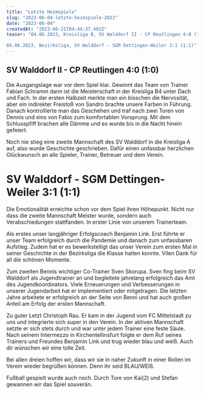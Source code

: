 ```yaml
---
title: "Letzte Heimspiele"
slug: "2023-06-04-letzte-heimspiele-2023"
date: "2023-06-04"
createdAt: "2023-06-21T04:44:37.402Z"
teaser: "04.06.2023, Kreisliga B, SV Walddorf II - CP Reutlingen 4:0 (1:0)

04.06.2023, Bezirksliga, SV Walddorf - SGM Dettingen-Weiler 3:1 (1:1)"
---
```

## SV Walddorf II - CP Reutlingen 4:0 (1:0)

Die Ausgangslage war vor dem Spiel klar. Gewinnt das Team von Trainer Fabian Schramm dann ist die Meisterschaft in der Kreisliga B4 unter Dach und Fach. In der ersten Halbzeit merkte man ein bisschen die Nervosität, aber ein indirekter Freistoß von Sandro brachte unsere Farben in Führung. Danach kontrollierte man das Geschehen und traf nach zwei Toren von Dennis und eins von Fabio zum komfortablen Vorsprung. Mit dem Schlusspfiff brachen alle Dämme und es wurde bis in die Nacht hinein gefeiert.

Noch nie stieg eine zweite Mannschaft des SV Walddorf in die Kreisliga A auf, also wurde Geschichte geschrieben. Dafür einen unfassbar herzlichen Glückwunsch an alle Spieler, Trainer, Betreuer und dem Verein.

# SV Walddorf - SGM Dettingen-Weiler 3:1 (1:1)

Die Emotionalität erreichte schon vor dem Spiel ihren Höhepunkt. Nicht nur dass die zweite Mannschaft Meister wurde, sondern auch Verabschiedungen stattfanden. In erster Linie von unserem Trainerteam.

Als erstes unser langjähriger Erfolgscoach Benjamin Link. Erst führte er unser Team erfolgreich durch die Pandemie und danach zum unfassbaren Aufstieg. Zudem hat er es bewerkstelligt das unser Verein zum ersten Mal in seiner Geschichte in der Bezirksliga die Klasse halten konnte. Vilen Dank für all die schönen Momente.

Zum zweiten Bennis wichtiger Co-Trainer Sven Skorupa. Sven fing beim SV Walddorf als Jugendtrainer an und begleitete jahrelang erfolgreich das Amt des Jugendkoordinators. Viele Erneuerungen und Verbesserungen in unserer Jugendarbeit hat er implementiert oder mitgetragen. Die letzten Jahre arbeitete er erfolgreich an der Seite von Benni und hat auch großen Anteil am Erfolg der ersten Mannschaft.

Zu guter Letzt Christoph Rau. Er kam in der Jugend vom FC Mittelstadt zu uns und integrierte sich super in den Verein. In der aktiven Mannschaft setzte er sich stets durch und war unter jedem Trainer eine feste Säule. Nach seinem Intermezzo in Kirchentellinsfurt folgte er dem Ruf seines Trainers und Freundes Benjamin Link und trug wieder blau und weiß. Auch dir wünschen wir eine tolle Zeit.

Bei allen dreien hoffen wir, dass wir sie in naher Zukunft in einer Rollen im Verein wieder begrüßen können. Denn ihr seid BLAU/WEIß.

Fußball gespielt wurde auch noch. Durch Tore von Kai(2) und Stefan gewannen wir das Spiel souverän.
